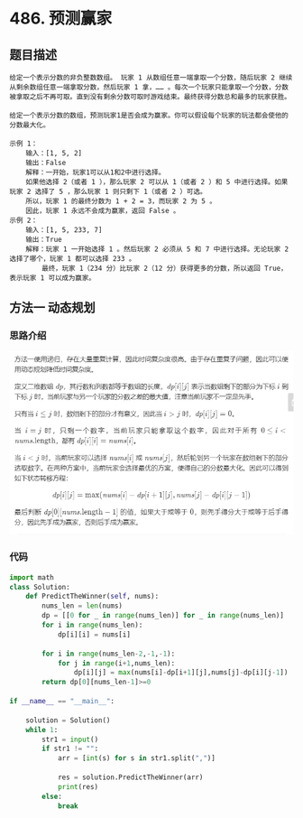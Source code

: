# 486. 预测赢家

## 题目描述
    
    给定一个表示分数的非负整数数组。 玩家 1 从数组任意一端拿取一个分数，随后玩家 2 继续从剩余数组任意一端拿取分数，然后玩家 1 拿，…… 。每次一个玩家只能拿取一个分数，分数被拿取之后不再可取。直到没有剩余分数可取时游戏结束。最终获得分数总和最多的玩家获胜。

    给定一个表示分数的数组，预测玩家1是否会成为赢家。你可以假设每个玩家的玩法都会使他的分数最大化。

    示例 1：
        输入：[1, 5, 2]
        输出：False
        解释：一开始，玩家1可以从1和2中进行选择。
        如果他选择 2（或者 1 ），那么玩家 2 可以从 1（或者 2 ）和 5 中进行选择。如果玩家 2 选择了 5 ，那么玩家 1 则只剩下 1（或者 2 ）可选。
        所以，玩家 1 的最终分数为 1 + 2 = 3，而玩家 2 为 5 。
        因此，玩家 1 永远不会成为赢家，返回 False 。
    示例 2：
        输入：[1, 5, 233, 7]
        输出：True
        解释：玩家 1 一开始选择 1 。然后玩家 2 必须从 5 和 7 中进行选择。无论玩家 2 选择了哪个，玩家 1 都可以选择 233 。
            最终，玩家 1（234 分）比玩家 2（12 分）获得更多的分数，所以返回 True，表示玩家 1 可以成为赢家。


## 方法一 动态规划

###  思路介绍

![](img/微信截图_20200901234608.png)

### 代码

```python
import math
class Solution:
    def PredictTheWinner(self, nums):
        nums_len = len(nums)
        dp = [[0 for _ in range(nums_len)] for _ in range(nums_len)]
        for i in range(nums_len):
            dp[i][i] = nums[i]
        
        for i in range(nums_len-2,-1,-1):
            for j in range(i+1,nums_len):
                dp[i][j] = max(nums[i]-dp[i+1][j],nums[j]-dp[i][j-1])
        return dp[0][nums_len-1]>=0
        
if __name__ == "__main__":
    
    solution = Solution()
    while 1:
        str1 = input()
        if str1 != "":
            arr = [int(s) for s in str1.split(",")]

            res = solution.PredictTheWinner(arr)
            print(res)
        else:
            break
```